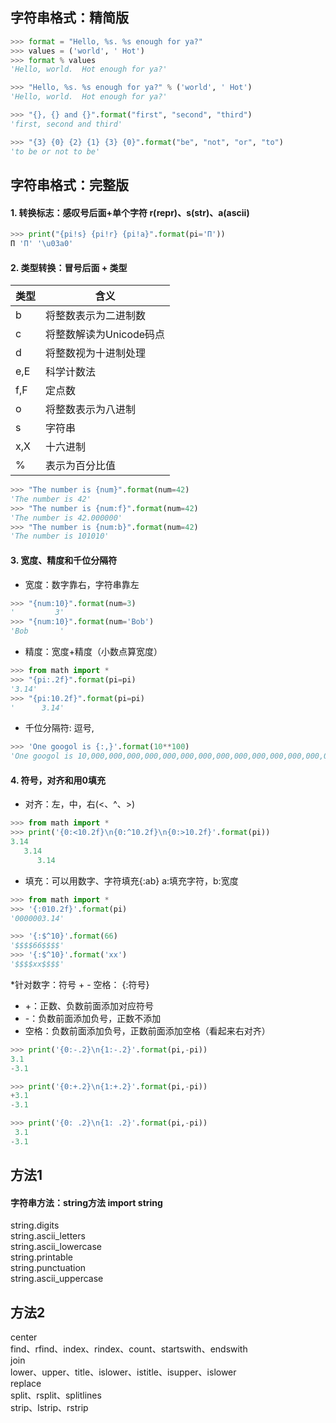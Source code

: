 ## 字符串格式：精简版

```python
>>> format = "Hello, %s. %s enough for ya?"
>>> values = ('world', ' Hot')
>>> format % values
'Hello, world.  Hot enough for ya?'
```

```python
>>> "Hello, %s. %s enough for ya?" % ('world', ' Hot')
'Hello, world.  Hot enough for ya?'
```

```python
>>> "{}, {} and {}".format("first", "second", "third")
'first, second and third'
```

```python
>>> "{3} {0} {2} {1} {3} {0}".format("be", "not", "or", "to")
'to be or not to be'
```


## 字符串格式：完整版  
#### 1. 转换标志：感叹号后面+单个字符 r(repr)、s(str)、a(ascii)
```python
>>> print("{pi!s} {pi!r} {pi!a}".format(pi='Π'))
Π 'Π' '\u03a0'
```
#### 2. 类型转换：冒号后面 + 类型
|类型|含义|
|---|---|
|b|将整数表示为二进制数|
|c|将整数解读为Unicode码点|
|d|将整数视为十进制处理|
|e,E|科学计数法|
|f,F|定点数|
|o|将整数表示为八进制|
|s|字符串|
|x,X|十六进制|
|%|表示为百分比值|

```python
>>> "The number is {num}".format(num=42)
'The number is 42'
>>> "The number is {num:f}".format(num=42)
'The number is 42.000000'
>>> "The number is {num:b}".format(num=42)
'The number is 101010'
```

#### 3. 宽度、精度和千位分隔符
* 宽度：数字靠右，字符串靠左
```python
>>> "{num:10}".format(num=3)
'         3'
>>> "{num:10}".format(num='Bob')
'Bob       '
```

* 精度：宽度+精度（小数点算宽度）
```python
>>> from math import *
>>> "{pi:.2f}".format(pi=pi)
'3.14'
>>> "{pi:10.2f}".format(pi=pi)
'      3.14'
```

* 千位分隔符: 逗号,
```python
>>> 'One googol is {:,}'.format(10**100)
'One googol is 10,000,000,000,000,000,000,000,000,000,000,000,000,000,000,000,000,000,000,000,000,000,000,000,000,000,000,000,000,000,000,000,000,000'
```

#### 4. 符号，对齐和用0填充
* 对齐：左，中，右(<、^、>)

```python
>>> from math import *
>>> print('{0:<10.2f}\n{0:^10.2f}\n{0:>10.2f}'.format(pi))
3.14
   3.14
      3.14
```


* 填充：可以用数字、字符填充{:ab}  a:填充字符，b:宽度
```python
>>> from math import *
>>> '{:010.2f}'.format(pi)
'0000003.14'
```
```python
>>> '{:$^10}'.format(66)
'$$$$66$$$$'
>>> '{:$^10}'.format('xx')
'$$$$xx$$$$'
```

*针对数字：符号 + - 空格： {:符号} 
+ +：正数、负数前面添加对应符号
+ -：负数前面添加负号，正数不添加
+ 空格：负数前面添加负号，正数前面添加空格（看起来右对齐）

```python
>>> print('{0:-.2}\n{1:-.2}'.format(pi,-pi))
3.1
-3.1

>>> print('{0:+.2}\n{1:+.2}'.format(pi,-pi))
+3.1
-3.1

>>> print('{0: .2}\n{1: .2}'.format(pi,-pi))
 3.1
-3.1
```


## 方法1
#### 字符串方法：string方法 import string
string.digits  
string.ascii_letters  
string.ascii_lowercase  
string.printable  
string.punctuation  
string.ascii_uppercase  

## 方法2
center  
find、rfind、index、rindex、count、startswith、endswith  
join  
lower、upper、title、islower、istitle、isupper、islower  
replace  
split、rsplit、splitlines  
strip、lstrip、rstrip